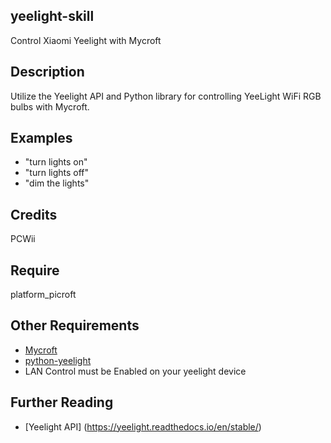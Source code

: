 ## yeelight-skill
Control Xiaomi Yeelight with Mycroft

## Description 
Utilize the Yeelight API and Python library for controlling YeeLight WiFi RGB bulbs with Mycroft.
## Examples 
* "turn lights on"
* "turn lights off"
* "dim the lights"
## Credits
PCWii
## Require 
platform_picroft 
## Other Requirements
- [Mycroft](https://docs.mycroft.ai/installing.and.running/installation)
- [python-yeelight](https://github.com/skorokithakis/python-yeelight)
- LAN Control must be Enabled on your yeelight device
## Further Reading
- [Yeelight API] (https://yeelight.readthedocs.io/en/stable/)
